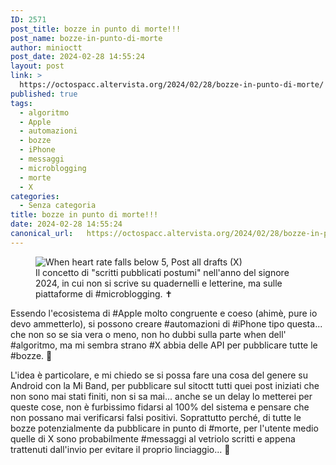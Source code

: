 ```yaml
---
ID: 2571
post_title: bozze in punto di morte!!!
post_name: bozze-in-punto-di-morte
author: minioctt
post_date: 2024-02-28 14:55:24
layout: post
link: >
  https://octospacc.altervista.org/2024/02/28/bozze-in-punto-di-morte/
published: true
tags:
  - algoritmo
  - Apple
  - automazioni
  - bozze
  - iPhone
  - messaggi
  - microblogging
  - morte
  - X
categories:
  - Senza categoria
title: bozze in punto di morte!!!
date: 2024-02-28 14:55:24
canonical_url:   https://octospacc.altervista.org/2024/02/28/bozze-in-punto-di-morte/
---
```

<!-- wp:image {"id":2570,"sizeSlug":"large","linkDestination":"none"} -->
<figure class="wp-block-image size-large"><img src="{{site.cdnurl}}/assets/uploads/2024/02/20240228_0745212129419249701388949-960x840.jpg" alt="When heart rate falls below 5, Post all drafts (X)" class="wp-image-2570"/><figcaption class="wp-element-caption">Il concetto di "scritti pubblicati postumi" nell'anno del signore 2024, in cui non si scrive su quadernelli e letterine, ma sulle piattaforme di #microblogging. ✝️</figcaption></figure>
<!-- /wp:image -->

<!-- wp:paragraph -->
<p></p>
<!-- /wp:paragraph -->

<!-- wp:paragraph -->
<p>Essendo l'ecosistema di #Apple molto congruente e coeso (ahimè, pure io devo ammetterlo), si possono creare #automazioni di #iPhone tipo questa... che non so se sia vera o meno, non ho dubbi sulla parte when dell' #algoritmo, ma mi sembra strano #X abbia delle API per pubblicare tutte le #bozze. 🤨</p>
<!-- /wp:paragraph -->

<!-- wp:paragraph -->
<p>L'idea è particolare, e mi chiedo se si possa fare una cosa del genere su Android con la Mi Band, per pubblicare sul sitoctt tutti quei post iniziati che non sono mai stati finiti, non si sa mai... anche se un delay lo metterei per queste cose, non è furbissimo fidarsi al 100% del sistema e pensare che non possano mai verificarsi falsi positivi. Soprattutto perché, di tutte le bozze potenzialmente da pubblicare in punto di #morte, per l'utente medio quelle di X sono probabilmente #messaggi al vetriolo scritti e appena trattenuti dall'invio per evitare il proprio linciaggio... 🤖</p>
<!-- /wp:paragraph -->